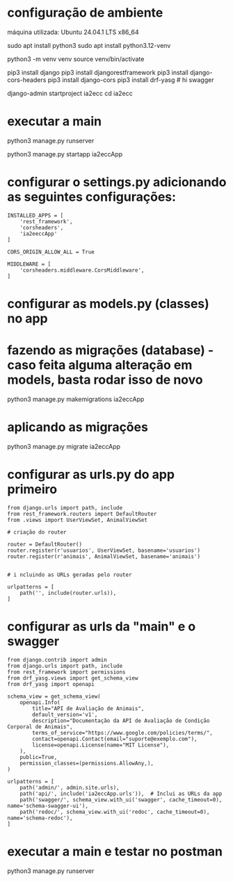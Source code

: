 # configuração de ambiente

máquina utilizada: Ubuntu 24.04.1 LTS x86_64 

sudo apt install python3
sudo apt install python3.12-venv

python3 -m venv venv
source venv/bin/activate

pip3 install django
pip3 install djangorestframework
pip3 install django-cors-headers
pip3 install django-cors
pip3 install drf-yasg # hi swagger

django-admin startproject ia2ecc
cd ia2ecc

# executar a main
python3 manage.py runserver

python3 manage.py startapp ia2eccApp

# configurar o settings.py adicionando as seguintes configurações:

    INSTALLED_APPS = [
        'rest_framework',
        'corsheaders',
        'ia2eeccApp'
    ]

    CORS_ORIGIN_ALLOW_ALL = True

    MIDDLEWARE = [
        'corsheaders.middleware.CorsMiddleware',
    ]

# configurar as models.py (classes) no app

# fazendo as migrações (database) - caso feita alguma alteração em models, basta rodar isso de novo
python3 manage.py makemigrations ia2eccApp

# aplicando as migrações
python3 manage.py migrate ia2eccApp

# configurar as urls.py do app primeiro

    from django.urls import path, include
    from rest_framework.routers import DefaultRouter
    from .views import UserViewSet, AnimalViewSet

    # criação do router

    router = DefaultRouter()
    router.register(r'usuarios', UserViewSet, basename='usuarios')
    router.register(r'animais', AnimalViewSet, basename='animais')


    # i ncluindo as URLs geradas pelo router

    urlpatterns = [
        path('', include(router.urls)),
    ]

# configurar as urls da "main" e o swagger

    from django.contrib import admin
    from django.urls import path, include
    from rest_framework import permissions
    from drf_yasg.views import get_schema_view
    from drf_yasg import openapi

    schema_view = get_schema_view(
        openapi.Info(
            title="API de Avaliação de Animais",
            default_version='v1',
            description="Documentação da API de Avaliação de Condição Corporal de Animais",
            terms_of_service="https://www.google.com/policies/terms/",
            contact=openapi.Contact(email="suporte@exemplo.com"),
            license=openapi.License(name="MIT License"),
        ),
        public=True,
        permission_classes=(permissions.AllowAny,),
    )

    urlpatterns = [
        path('admin/', admin.site.urls),
        path('api/', include('ia2eccApp.urls')),  # Inclui as URLs da app
        path('swagger/', schema_view.with_ui('swagger', cache_timeout=0), name='schema-swagger-ui'),
        path('redoc/', schema_view.with_ui('redoc', cache_timeout=0), name='schema-redoc'),
    ]

# executar a main e testar no postman
python3 manage.py runserver
